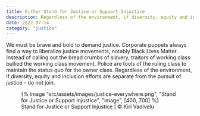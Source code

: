```yaml
---
title: Either Stand for Justice or Support Injustice
description: Regardless of the environment, if diversity, equity and inclusion efforts are separate from the pursuit of justice - do not join
date: 2022-07-14
category: "justice"
---
```


We must be brave and bold to demand justice. Corporate puppets always find a way to liberalize justice movements, notably Black Lives Matter. Instead of calling out the bread crumbs of slavery, traitors of working class bullied the working class movement. Police are tools of the ruling class to maintain the status quo for the owner class. Regardless of the environment, if diversity, equity and inclusion efforts are separate from the pursuit of justice - do not join.

<!-- excerpt -->

<figure>
{% image "src/assets/images/justice-everywhere.png", "Stand for Justice or Support Injustice", "image", [400, 700] %}
<figcaption>Stand for Justice or Support Injustice | © Kiri Vadivelu</figcaption>
</figure>
